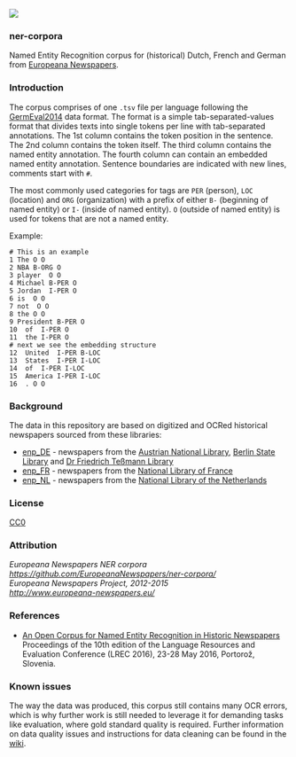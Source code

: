 <a href="http://www.europeana-newspapers.eu/"><img src=http://www.europeana-newspapers.eu/wp-content/uploads/2013/09/europeana_newspapers_forwebsite1.jpg></a> 

### ner-corpora
Named Entity Recognition corpus for (historical) Dutch, French and German from [Europeana Newspapers](http://www.europeana-newspapers.eu/named-entity-recognition-for-digitised-newspapers/).

### Introduction

The corpus comprises of one ``.tsv`` file per language following the [GermEval2014](https://sites.google.com/site/germeval2014ner/data) data format. The format is a simple tab-separated-values format that divides texts into single tokens per line with tab-separated annotations. The 1st column contains the token position in the sentence. The 2nd column contains  the token itself. The third column contains the named entity annotation. The fourth column can contain an embedded named entity annotation. Sentence boundaries are indicated with new lines, comments start with ```#```.

The most commonly used categories for tags are ```PER``` (person), ```LOC``` (location) and ```ORG``` (organization) with a prefix of either ```B-``` (beginning of named entity) or ```I-``` (inside of named entity). ```O``` (outside of named entity) is used for tokens that are not a named entity.

Example:
```
# This is an example
1 The O O
2 NBA B-ORG O
3 player  O O
4 Michael B-PER O
5 Jordan  I-PER O
6 is  O O
7 not  O O
8 the O O
9 President B-PER O
10  of  I-PER O
11  the I-PER O
# next we see the embedding structure
12  United  I-PER B-LOC
13  States  I-PER I-LOC
14  of  I-PER I-LOC
15  America I-PER I-LOC
16  . O O
```

### Background

The data in this repository are based on digitized and OCRed historical newspapers sourced from these libraries:

* [enp_DE](https://github.com/EuropeanaNewspapers/ner-corpora/tree/master/enp_DE.onb.tsv) - newspapers from the [Austrian National Library](http://www.theeuropeanlibrary.org/tel4/newspapers/gallery?provider-id=P01252), [Berlin State Library](http://www.theeuropeanlibrary.org/tel4/newspapers/gallery?provider-id=P01606) and [Dr Friedrich Teßmann Library](http://www.theeuropeanlibrary.org/tel4/newspapers/gallery?provider-id=P02013)
* [enp_FR](https://github.com/EuropeanaNewspapers/ner-corpora/tree/master/enp_FR.bnf.tsv) - newspapers from the [National Library of France](http://www.theeuropeanlibrary.org/tel4/newspapers/gallery?provider-id=P01190)
* [enp_NL](https://github.com/EuropeanaNewspapers/ner-corpora/tree/master/enp_NL.kb.tsv) - newspapers from the [National Library of the Netherlands](http://www.theeuropeanlibrary.org/tel4/newspapers/gallery?provider-id=P01350)

### License 

[CC0](https://creativecommons.org/publicdomain/zero/1.0/)

### Attribution 

*Europeana Newspapers NER corpora*       
*https://github.com/EuropeanaNewspapers/ner-corpora/*    
*Europeana Newspapers Project, 2012-2015*     
*http://www.europeana-newspapers.eu/*   

### References

* [An Open Corpus for Named Entity Recognition in Historic Newspapers](http://www.lrec-conf.org/proceedings/lrec2016/summaries/110.html)  
Proceedings of the 10th edition of the Language Resources and Evaluation Conference (LREC 2016), 23-28 May 2016, Portorož, Slovenia.

### Known issues

The way the data was produced, this corpus still contains many OCR errors, which is why further work is still needed to leverage it for demanding tasks like evaluation, 
where gold standard quality is required. Further information on data quality issues and instructions for data cleaning can be found in the [wiki](https://github.com/EuropeanaNewspapers/ner-corpora/wiki).
